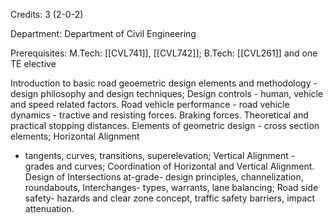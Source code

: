Credits: 3 (2-0-2)

Department: Department of Civil Engineering

Prerequisites: M.Tech: [[CVL741]], [[CVL742]]; B.Tech: [[CVL261]] and one TE elective

Introduction to basic road geoemetric design elements and methodology - design philosophy and design techniques; Design controls - human, vehicle and speed related factors. Road vehicle performance - road vehicle dynamics - tractive and resisting forces. Braking forces. Theoretical and practical stopping distances. Elements of geometric design - cross section elements; Horizontal Alignment
- tangents, curves, transitions, superelevation; Vertical Alignment - grades and curves; Coordination of Horizontal and Vertical Alignment. Design of Intersections at-grade- design principles, channelization, roundabouts, Interchanges- types, warrants, lane balancing; Road side safety- hazards and clear zone concept, traffic safety barriers, impact attenuation.